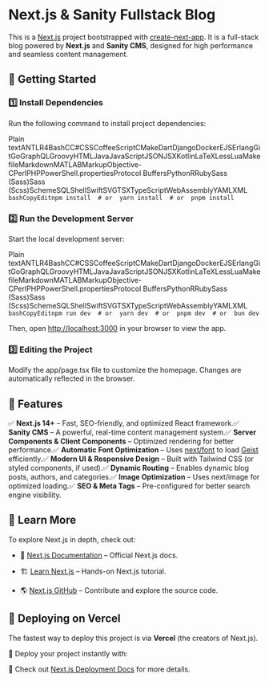 **Next.js & Sanity Fullstack Blog**
===================================

This is a [Next.js](https://nextjs.org) project bootstrapped with [create-next-app](https://nextjs.org/docs/app/api-reference/cli/create-next-app). It is a full-stack blog powered by **Next.js** and **Sanity CMS**, designed for high performance and seamless content management.

🚀 **Getting Started**
----------------------

### **1️⃣ Install Dependencies**

Run the following command to install project dependencies:

Plain textANTLR4BashCC#CSSCoffeeScriptCMakeDartDjangoDockerEJSErlangGitGoGraphQLGroovyHTMLJavaJavaScriptJSONJSXKotlinLaTeXLessLuaMakefileMarkdownMATLABMarkupObjective-CPerlPHPPowerShell.propertiesProtocol BuffersPythonRRubySass (Sass)Sass (Scss)SchemeSQLShellSwiftSVGTSXTypeScriptWebAssemblyYAMLXML`   bashCopyEditnpm install  # or  yarn install  # or  pnpm install   `

### **2️⃣ Run the Development Server**

Start the local development server:

Plain textANTLR4BashCC#CSSCoffeeScriptCMakeDartDjangoDockerEJSErlangGitGoGraphQLGroovyHTMLJavaJavaScriptJSONJSXKotlinLaTeXLessLuaMakefileMarkdownMATLABMarkupObjective-CPerlPHPPowerShell.propertiesProtocol BuffersPythonRRubySass (Sass)Sass (Scss)SchemeSQLShellSwiftSVGTSXTypeScriptWebAssemblyYAMLXML`   bashCopyEditnpm run dev  # or  yarn dev  # or  pnpm dev  # or  bun dev   `

Then, open [http://localhost:3000](http://localhost:3000) in your browser to view the app.

### **3️⃣ Editing the Project**

Modify the app/page.tsx file to customize the homepage. Changes are automatically reflected in the browser.

🎨 **Features**
---------------

✅ **Next.js 14+** – Fast, SEO-friendly, and optimized React framework.✅ **Sanity CMS** – A powerful, real-time content management system.✅ **Server Components & Client Components** – Optimized rendering for better performance.✅ **Automatic Font Optimization** – Uses [next/font](https://nextjs.org/docs/app/building-your-application/optimizing/fonts) to load [Geist](https://vercel.com/font) efficiently.✅ **Modern UI & Responsive Design** – Built with Tailwind CSS (or styled components, if used).✅ **Dynamic Routing** – Enables dynamic blog posts, authors, and categories.✅ **Image Optimization** – Uses next/image for optimized loading.✅ **SEO & Meta Tags** – Pre-configured for better search engine visibility.

📖 **Learn More**
-----------------

To explore Next.js in depth, check out:

*   📜 [Next.js Documentation](https://nextjs.org/docs) – Official Next.js docs.
    
*   🏗️ [Learn Next.js](https://nextjs.org/learn) – Hands-on Next.js tutorial.
    
*   🌎 [Next.js GitHub](https://github.com/vercel/next.js) – Contribute and explore the source code.
    

🚀 **Deploying on Vercel**
--------------------------

The fastest way to deploy this project is via **Vercel** (the creators of Next.js).

🔗 Deploy your project instantly with:

📌 Check out [Next.js Deployment Docs](https://nextjs.org/docs/app/building-your-application/deploying) for more details.